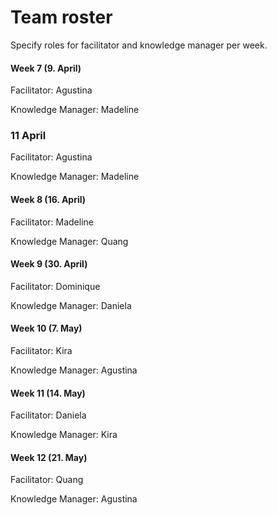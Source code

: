 # Team roster

Specify roles for facilitator and knowledge manager per week.

#### Week 7 (9. April)
Facilitator: Agustina

Knowledge Manager: Madeline

### 11 April
Facilitator: Agustina

Knowledge Manager: Madeline


#### Week 8 (16. April)
Facilitator: Madeline

Knowledge Manager: Quang

#### Week 9 (30. April)
Facilitator: Dominique

Knowledge Manager: Daniela

#### Week 10 (7. May)
Facilitator: Kira

Knowledge Manager: Agustina

#### Week 11 (14. May)
Facilitator: Daniela

Knowledge Manager: Kira

#### Week 12 (21. May)
Facilitator: Quang

Knowledge Manager: Agustina
